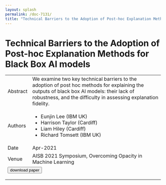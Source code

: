 ```yaml
---
layout: splash
permalink: /doc-7131/
title: "Technical Barriers to the Adoption of Post-hoc Explanation Methods for Black Box AI models"
---
```


# Technical Barriers to the Adoption of Post-hoc Explanation Methods for Black Box AI models

<table>
    <tbody>
    <tr>
        <td>Abstract</td>
        <td>We examine two key technical barriers to the adoption of post hoc methods for explaining the outputs of black box AI models: their lack of robustness, and the difficulty in assessing explanation fidelity.</td>
    </tr>
    <tr>
        <td>Authors</td>
        <td>
            <ul>
                <li>Eunjin Lee (IBM UK)</li>
                <li>Harrison Taylor (Cardiff)</li>
                <li>Liam Hiley (Cardiff)</li>
                <li>Richard Tomsett (IBM UK)</li>
            </ul>
        </td>
    </tr>
    <tr>
        <td>Date</td>
        <td>Apr-2021</td>
    </tr>
    <tr>
        <td>Venue</td>
        <td>AISB 2021 Symposium, Overcoming Opacity in Machine Learning</td>
    </tr>
    <tr>
        <td colspan="2">
            <form method="get" action="http://www.explanations.ai/symposium/AISB21_Opacity_Proceedings.pdf#page=14">
                <button type="submit">download paper</button>
            </form>
        </td>
    </tr>
    </tbody>
</table>
